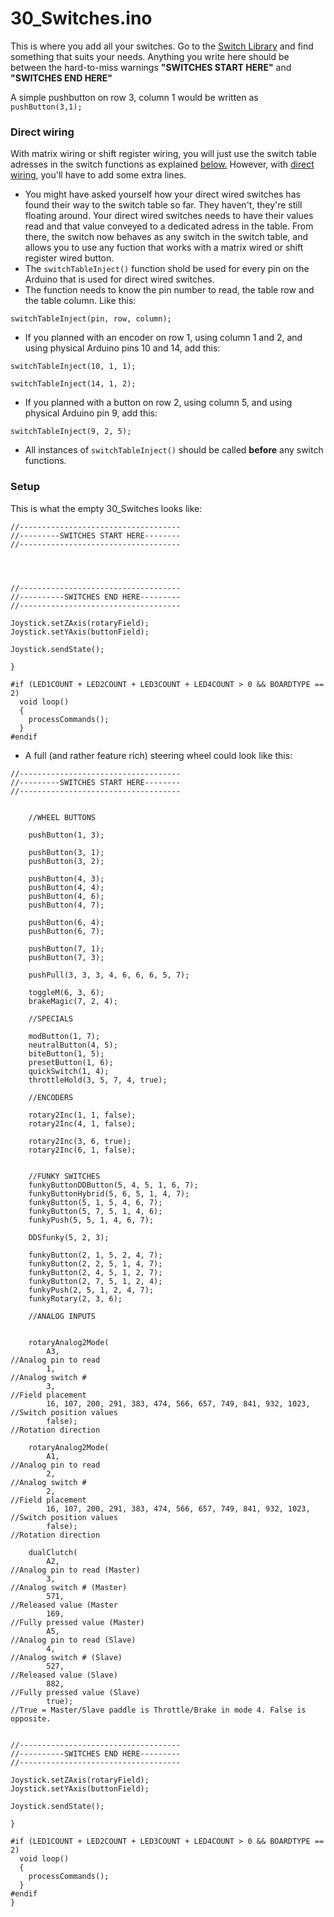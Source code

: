 # 30\_Switches.ino

This is where you add all your switches. Go to the [Switch Library](../../switch-library/) and find something that suits your needs. Anything you write here should be between the hard-to-miss warnings **"SWITCHES START HERE"** and **"SWITCHES END HERE"**

A simple pushbutton on row 3, column 1 would be written as `pushButton(3,1);`

### Direct wiring

With matrix wiring or shift register wiring, you will just use the switch table adresses in the switch functions as explained [below.](30\_switches.md#setup) However, with [direct wiring](../../2.-wiring/switch-inputs/non-matrix-wiring.md), you'll have to add some extra lines.

* You might have asked yourself how your direct wired switches has found their way to the switch table so far. They haven't, they're still floating around. Your direct wired switches needs to have their values read and that value conveyed to a dedicated adress in the table. From there, the switch now behaves as any switch in the switch table, and allows you to use any fuction that works with a matrix wired or shift register wired button.
* The `switchTableInject()` function shold be used for every pin on the Arduino that is used for direct wired switches.
* The function needs to know the pin number to read, the table row and the table column. Like this:

`switchTableInject(pin, row, column);`

* If you planned with an encoder on row 1, using column 1 and 2, and using physical Arduino pins 10 and 14, add this:

`switchTableInject(10, 1, 1);`

`switchTableInject(14, 1, 2);`

* If you planned with a button on row 2, using column 5, and using physical Arduino pin 9, add this:

`switchTableInject(9, 2, 5);`

* All instances of `switchTableInject()` should be called **before** any switch functions.

### Setup

This is what the empty 30\_Switches looks like:

```
//------------------------------------
//---------SWITCHES START HERE--------
//------------------------------------




//------------------------------------
//----------SWITCHES END HERE---------
//------------------------------------

Joystick.setZAxis(rotaryField);
Joystick.setYAxis(buttonField);

Joystick.sendState();

}

#if (LED1COUNT + LED2COUNT + LED3COUNT + LED4COUNT > 0 && BOARDTYPE == 2)
  void loop()
  {
    processCommands();
  }
#endif
```

* A full (and rather feature rich) steering wheel could look like this:

```
//------------------------------------
//---------SWITCHES START HERE--------
//------------------------------------


    //WHEEL BUTTONS

    pushButton(1, 3);

    pushButton(3, 1);
    pushButton(3, 2);

    pushButton(4, 3);
    pushButton(4, 4);
    pushButton(4, 6);
    pushButton(4, 7);

    pushButton(6, 4);
    pushButton(6, 7);

    pushButton(7, 1);
    pushButton(7, 3);

    pushPull(3, 3, 3, 4, 6, 6, 6, 5, 7);

    toggleM(6, 3, 6);
    brakeMagic(7, 2, 4);

    //SPECIALS

    modButton(1, 7);
    neutralButton(4, 5);
    biteButton(1, 5);
    presetButton(1, 6);
    quickSwitch(1, 4);
    throttleHold(3, 5, 7, 4, true);

    //ENCODERS

    rotary2Inc(1, 1, false);
    rotary2Inc(4, 1, false);

    rotary2Inc(3, 6, true);
    rotary2Inc(6, 1, false);


    //FUNKY SWITCHES
    funkyButtonDDButton(5, 4, 5, 1, 6, 7);
    funkyButtonHybrid(5, 6, 5, 1, 4, 7);
    funkyButton(5, 1, 5, 4, 6, 7);
    funkyButton(5, 7, 5, 1, 4, 6);
    funkyPush(5, 5, 1, 4, 6, 7);

    DDSfunky(5, 2, 3);

    funkyButton(2, 1, 5, 2, 4, 7);
    funkyButton(2, 2, 5, 1, 4, 7);
    funkyButton(2, 4, 5, 1, 2, 7);
    funkyButton(2, 7, 5, 1, 2, 4);
    funkyPush(2, 5, 1, 2, 4, 7);
    funkyRotary(2, 3, 6);

    //ANALOG INPUTS


    rotaryAnalog2Mode(
        A3,                                                           //Analog pin to read
        1,                                                            //Analog switch #
        3,                                                            //Field placement
        16, 107, 200, 291, 383, 474, 566, 657, 749, 841, 932, 1023,   //Switch position values
        false);                                                        //Rotation direction

    rotaryAnalog2Mode(
        A1,                                                           //Analog pin to read
        2,                                                            //Analog switch #
        2,                                                            //Field placement
        16, 107, 200, 291, 383, 474, 566, 657, 749, 841, 932, 1023,   //Switch position values
        false);                                                        //Rotation direction

    dualClutch(
        A2,                                                           //Analog pin to read (Master)
        3,                                                            //Analog switch # (Master)
        571,                                                          //Released value (Master
        169,                                                          //Fully pressed value (Master)
        A5,                                                           //Analog pin to read (Slave)
        4,                                                            //Analog switch # (Slave)
        527,                                                          //Released value (Slave)
        882,                                                          //Fully pressed value (Slave)
        true);                                                        //True = Master/Slave paddle is Throttle/Brake in mode 4. False is opposite.


//------------------------------------
//----------SWITCHES END HERE---------
//------------------------------------

Joystick.setZAxis(rotaryField);
Joystick.setYAxis(buttonField);

Joystick.sendState();

}

#if (LED1COUNT + LED2COUNT + LED3COUNT + LED4COUNT > 0 && BOARDTYPE == 2)
  void loop()
  {
    processCommands();
  }
#endif
}
```
